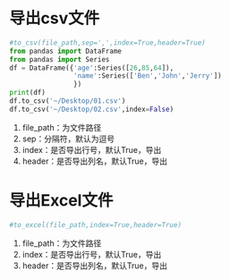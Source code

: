 # 导出csv文件
```python
#to_csv(file_path,sep=',',index=True,header=True)
from pandas import DataFrame
from pandas import Series
df = DataFrame({'age':Series([26,85,64]),
                'name':Series(['Ben','John','Jerry'])
                })
print(df)
df.to_csv('~/Desktop/01.csv')
df.to_csv('~/Desktop/02.csv',index=False)
```
1. file_path：为文件路径
2. sep：分隔符，默认为逗号
3. index：是否导出行号，默认True，导出
4. header：是否导出列名，默认True，导出

# 导出Excel文件
```python
#to_excel(file_path,index=True,header=True)


```
1. file_path：为文件路径
2. index：是否导出行号，默认True，导出
3. header：是否导出列名，默认True，导出